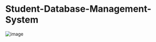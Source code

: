 # Student-Database-Management-System

![image](https://github.com/amandotexe/Student-Database-Management-System/assets/71628234/f6951c64-85ab-4f35-9448-0f9876de6e44)
